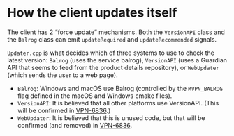 # How the client updates itself

The client has 2 “force update” mechanisms. Both the `VersionAPI` class and the `Balrog` class can emit `updateRequired` and `updateRecommended` signals.

`Updater.cpp` is what decides which of three systems to use to check the latest version: `Balrog` (uses the service balrog), `VersionAPI` (uses a Guardian API that seems to feed from the product details repository), or `WebUpdater` (which sends the user to a web page).

- `Balrog`: Windows and macOS use Balrog (controlled by the `MVPN_BALROG` flag defined in the macOS and Windows cmake files).
- `VersionAPI`: It is believed that all other platforms use VersionAPI. (This will be confirmed in [VPN-6836](https://mozilla-hub.atlassian.net/browse/VPN-6836).)
- `WebUpdater`: It is believed that this is unused code, but that will be confirmed (and removed) in [VPN-6836](https://mozilla-hub.atlassian.net/browse/VPN-6836).
